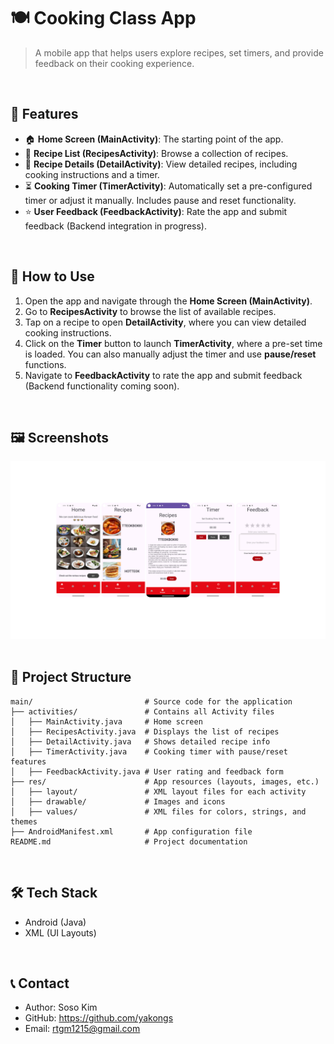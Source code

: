# 🍽️ Cooking Class App

> A mobile app that helps users explore recipes, set timers, and provide feedback on their cooking experience.
<br>

## 🚀 Features
- 🏠 **Home Screen (MainActivity)**: The starting point of the app.
- 📜 **Recipe List (RecipesActivity)**: Browse a collection of recipes.
- 📖 **Recipe Details (DetailActivity)**: View detailed recipes, including cooking instructions and a timer.
- ⏳ **Cooking Timer (TimerActivity)**: Automatically set a pre-configured timer or adjust it manually. Includes pause and reset functionality.
- ⭐ **User Feedback (FeedbackActivity)**: Rate the app and submit feedback (Backend integration in progress).
<br>

## 📖 How to Use
1. Open the app and navigate through the **Home Screen (MainActivity)**.
2. Go to **RecipesActivity** to browse the list of available recipes.
3. Tap on a recipe to open **DetailActivity**, where you can view detailed cooking instructions.
4. Click on the **Timer** button to launch **TimerActivity**, where a pre-set time is loaded. You can also manually adjust the timer and use **pause/reset** functions.
5. Navigate to **FeedbackActivity** to rate the app and submit feedback (Backend functionality coming soon).
<br>

## 🖼️ Screenshots
![screenshot](screenshot.png)
<br><br>

## 📂 Project Structure
```plaintext
main/                         # Source code for the application
├── activities/               # Contains all Activity files
│   ├── MainActivity.java     # Home screen
│   ├── RecipesActivity.java  # Displays the list of recipes
│   ├── DetailActivity.java   # Shows detailed recipe info
│   ├── TimerActivity.java    # Cooking timer with pause/reset features
│   ├── FeedbackActivity.java # User rating and feedback form
├── res/                      # App resources (layouts, images, etc.)
│   ├── layout/               # XML layout files for each activity
│   ├── drawable/             # Images and icons
│   ├── values/               # XML files for colors, strings, and themes
├── AndroidManifest.xml       # App configuration file
README.md                     # Project documentation
```
<br>

## 🛠️ Tech Stack
- Android (Java)
- XML (UI Layouts)
<br>

## 📞 Contact
- Author: Soso Kim
- GitHub: https://github.com/yakongs
- Email: rtgm1215@gmail.com
